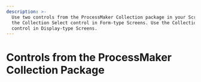 ```yaml
---
description: >-
  Use two controls from the ProcessMaker Collection package in your Screens. Use
  the Collection Select control in Form-type Screens. Use the Collection Record
  control in Display-type Screens.
---
```


# Controls from the ProcessMaker Collection Package

